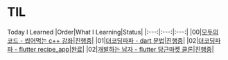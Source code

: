 # TIL
Today I Learned
|Order|What I Learning|Status|
|:---:|:---:|:---:|
|00|[모두의 코드 - 씹어먹는 c++ 강좌](https://modoocode.com/134)|[진행중](https://github.com/hermin9804/TIL/tree/main/cpp/modoocode_%EC%94%B9%EC%96%B4%EB%A8%B9%EB%8A%94c%2B%2B)|
|01|[더코딩파파 - dart 문법](https://www.youtube.com/watch?v=ZkYge2v61wU&t=14s)|[진행중](https://github.com/hermin9804/TIL/tree/main/dart)|
|02|[더코딩파파 - flutter recipe_app](https://www.youtube.com/watch?v=Jf2tB6te6HE)|[완료](https://github.com/hermin9804/TIL/tree/main/flutter/theCodingPaPa/recipes)|
|02|[개발하는 남자 - flutter 당근마켓 클론](https://www.youtube.com/watch?v=aYeBFDnPbkY&list=PLgRxBCVPaZ_3R0h7mCkLJ1RKh7XRvoZdF)|[진행중](https://github.com/hermin9804/TIL/tree/main/flutter/programmingMen/carot_market)|
